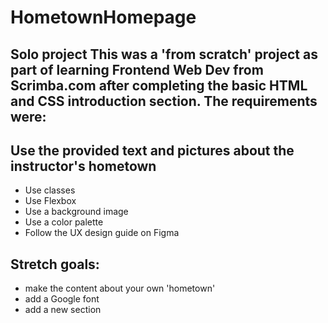 # HometownHomepage
## Solo project This was a 'from scratch' project as part of learning Frontend Web Dev from Scrimba.com after completing the basic HTML and CSS introduction section. The requirements were:

## Use the provided text and pictures about the instructor's hometown
- Use classes
- Use Flexbox
- Use a background image
- Use a color palette
- Follow the UX design guide on Figma

## Stretch goals:
- make the content about your own 'hometown'
- add a Google font
- add a new section


